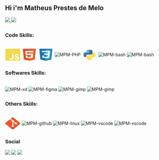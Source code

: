## Hi i'm Matheus Prestes de Melo
 <div>
  <a href="https://github.com/MatheusPMelo">
  <img height="180em" src="https://github-readme-stats.vercel.app/api?username=MatheusPMelo&show_icons=true&theme=dark&include_all_commits=true&count_private=true"/>
  <img height="180em" src="https://github-readme-stats.vercel.app/api/top-langs/?username=MatheusPMelo&layout=compact&langs_count=10&theme=dark"/>
 </a>
</div>
 
 ##
 
 ### Code Skills:
 <div style="display: inline_block"><br>
  <img align="center" alt="MPM-Js" height="40" width="50" src="https://raw.githubusercontent.com/devicons/devicon/master/icons/javascript/javascript-plain.svg">
  <img align="center" alt="MPM-HTML" height="40" width="50" src="https://raw.githubusercontent.com/devicons/devicon/master/icons/html5/html5-original.svg">
  <img align="center" alt="Rafa-CSS" height="40" width="50" src="https://raw.githubusercontent.com/devicons/devicon/master/icons/css3/css3-original.svg">
  <img align="center" alt="MPM-PHP" height="40" width="50" src="https://www.php.net/images/logos/new-php-logo.svg">
  <img align="center" alt="MPM-Python" height="40" width="50" src="https://raw.githubusercontent.com/devicons/devicon/master/icons/python/python-original.svg">
  <img align="center" alt="MPM-bash" height="40" width="50" src="https://cdn.jsdelivr.net/gh/devicons/devicon/icons/bash/bash-plain.svg" />
  <img align="center" alt="MPM-bash" height="40" width="50" src="https://upload.wikimedia.org/wikipedia/commons/thumb/9/95/Vue.js_Logo_2.svg/1184px-Vue.js_Logo_2.svg.png" />
  
 </div>
 
 ##
 
 ### Softwares Skills:
 <div style="display: inline_block"><br>
  <img align="center" alt="MPM-xd" height="40" whidth="50" src="https://cdn.jsdelivr.net/gh/devicons/devicon/icons/xd/xd-plain.svg">
  <img align="center" alt="MPM-figma" height="40" whidth="50" src="https://cdn.jsdelivr.net/gh/devicons/devicon/icons/figma/figma-original.svg" />
  <img align="center" alt="MPM-gimp" height="40" whidth="50" src="https://cdn.jsdelivr.net/gh/devicons/devicon/icons/gimp/gimp-original.svg" />
  <img align="center" alt="MPM-gimp" height="40" whidth="50" src="https://img.icons8.com/fluency/48/000000/console.png"/>
 </div>
 
 ##
 
 ### Others Skiils:
 <div style="display: inline_block"><br>
  <img align="center" alt="MPM-Git" height="40" width="50" src="https://raw.githubusercontent.com/devicons/devicon/master/icons/git/git-original.svg">
  <img align="center" alt="MPM-github" height="40" width="50" src="https://cdn.jsdelivr.net/gh/devicons/devicon/icons/github/github-original.svg" />
  <img align="center" alt="MPM-linux" height="40" width="50" src="https://cdn.jsdelivr.net/gh/devicons/devicon/icons/linux/linux-original.svg" />
  <img align="center" alt="MPM-vscode" height="40" width="50" src="https://cdn.jsdelivr.net/gh/devicons/devicon/icons/vscode/vscode-original.svg" />
  <img align="center" alt="MPM-vscode" height="40" width="50" src="https://cdn.jsdelivr.net/gh/devicons/devicon/icons/wordpress/wordpress-plain.svg" />
</div>
  
  ##
  
  ### Social
 <div>
   <a href="https://www.instagram.com/mpm_744/" target="_blank"><img src="https://img.icons8.com/fluency/48/000000/instagram-new.png"/></a>
  <a href = "mailto:matheusprestesdmelo744@gmail.com"><img src="https://img.icons8.com/fluency/48/000000/gmail.png"/></a>
  <a href="https://www.linkedin.com/in/matheus-melo-059647157/" target="_blank"><img src="https://img.icons8.com/fluency/48/000000/linkedin.png"/></a> 
 </div>
